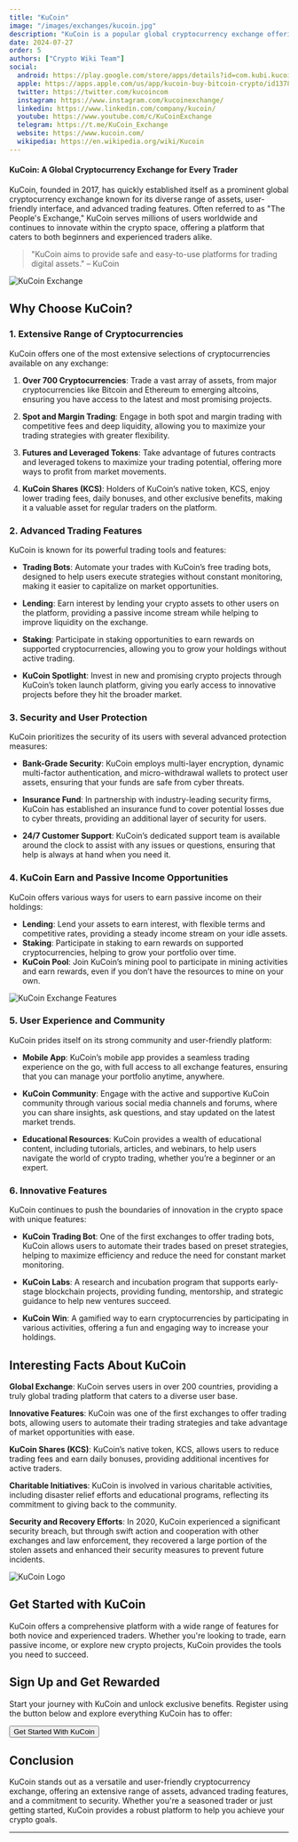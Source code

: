 ```yaml
---
title: "KuCoin"
image: "/images/exchanges/kucoin.jpg"
description: "KuCoin is a popular global cryptocurrency exchange offering advanced trading features."
date: 2024-07-27
order: 5
authors: ["Crypto Wiki Team"]
social:
  android: https://play.google.com/store/apps/details?id=com.kubi.kucoin
  apple: https://apps.apple.com/us/app/kucoin-buy-bitcoin-crypto/id1378956601
  twitter: https://twitter.com/kucoincom
  instagram: https://www.instagram.com/kucoinexchange/
  linkedin: https://www.linkedin.com/company/kucoin/
  youtube: https://www.youtube.com/c/KuCoinExchange
  telegram: https://t.me/KuCoin_Exchange
  website: https://www.kucoin.com/
  wikipedia: https://en.wikipedia.org/wiki/Kucoin
---
```


#### KuCoin: A Global Cryptocurrency Exchange for Every Trader

KuCoin, founded in 2017, has quickly established itself as a prominent global cryptocurrency exchange known for its diverse range of assets, user-friendly interface, and advanced trading features. Often referred to as "The People's Exchange," KuCoin serves millions of users worldwide and continues to innovate within the crypto space, offering a platform that caters to both beginners and experienced traders alike.

> "KuCoin aims to provide safe and easy-to-use platforms for trading digital assets." – KuCoin

![KuCoin Exchange](/images/exchanges/kucoin.jpg)

## Why Choose KuCoin?

### 1. Extensive Range of Cryptocurrencies

KuCoin offers one of the most extensive selections of cryptocurrencies available on any exchange:

1. **Over 700 Cryptocurrencies**: Trade a vast array of assets, from major cryptocurrencies like Bitcoin and Ethereum to emerging altcoins, ensuring you have access to the latest and most promising projects.

2. **Spot and Margin Trading**: Engage in both spot and margin trading with competitive fees and deep liquidity, allowing you to maximize your trading strategies with greater flexibility.

3. **Futures and Leveraged Tokens**: Take advantage of futures contracts and leveraged tokens to maximize your trading potential, offering more ways to profit from market movements.

4. **KuCoin Shares (KCS)**: Holders of KuCoin’s native token, KCS, enjoy lower trading fees, daily bonuses, and other exclusive benefits, making it a valuable asset for regular traders on the platform.

### 2. Advanced Trading Features

KuCoin is known for its powerful trading tools and features:

- **Trading Bots**: Automate your trades with KuCoin’s free trading bots, designed to help users execute strategies without constant monitoring, making it easier to capitalize on market opportunities.

- **Lending**: Earn interest by lending your crypto assets to other users on the platform, providing a passive income stream while helping to improve liquidity on the exchange.

- **Staking**: Participate in staking opportunities to earn rewards on supported cryptocurrencies, allowing you to grow your holdings without active trading.

- **KuCoin Spotlight**: Invest in new and promising crypto projects through KuCoin’s token launch platform, giving you early access to innovative projects before they hit the broader market.

### 3. Security and User Protection

KuCoin prioritizes the security of its users with several advanced protection measures:

- **Bank-Grade Security**: KuCoin employs multi-layer encryption, dynamic multi-factor authentication, and micro-withdrawal wallets to protect user assets, ensuring that your funds are safe from cyber threats.

- **Insurance Fund**: In partnership with industry-leading security firms, KuCoin has established an insurance fund to cover potential losses due to cyber threats, providing an additional layer of security for users.

- **24/7 Customer Support**: KuCoin’s dedicated support team is available around the clock to assist with any issues or questions, ensuring that help is always at hand when you need it.

### 4. KuCoin Earn and Passive Income Opportunities

KuCoin offers various ways for users to earn passive income on their holdings:

- **Lending**: Lend your assets to earn interest, with flexible terms and competitive rates, providing a steady income stream on your idle assets.
- **Staking**: Participate in staking to earn rewards on supported cryptocurrencies, helping to grow your portfolio over time.
- **KuCoin Pool**: Join KuCoin’s mining pool to participate in mining activities and earn rewards, even if you don’t have the resources to mine on your own.

![KuCoin Exchange Features](/images/posts/kucoin-exchange.jpg)

### 5. User Experience and Community

KuCoin prides itself on its strong community and user-friendly platform:

- **Mobile App**: KuCoin’s mobile app provides a seamless trading experience on the go, with full access to all exchange features, ensuring that you can manage your portfolio anytime, anywhere.

- **KuCoin Community**: Engage with the active and supportive KuCoin community through various social media channels and forums, where you can share insights, ask questions, and stay updated on the latest market trends.

- **Educational Resources**: KuCoin provides a wealth of educational content, including tutorials, articles, and webinars, to help users navigate the world of crypto trading, whether you’re a beginner or an expert.

### 6. Innovative Features

KuCoin continues to push the boundaries of innovation in the crypto space with unique features:

- **KuCoin Trading Bot**: One of the first exchanges to offer trading bots, KuCoin allows users to automate their trades based on preset strategies, helping to maximize efficiency and reduce the need for constant market monitoring.

- **KuCoin Labs**: A research and incubation program that supports early-stage blockchain projects, providing funding, mentorship, and strategic guidance to help new ventures succeed.

- **KuCoin Win**: A gamified way to earn cryptocurrencies by participating in various activities, offering a fun and engaging way to increase your holdings.

## Interesting Facts About KuCoin

**Global Exchange**: KuCoin serves users in over 200 countries, providing a truly global trading platform that caters to a diverse user base.

**Innovative Features**: KuCoin was one of the first exchanges to offer trading bots, allowing users to automate their trading strategies and take advantage of market opportunities with ease.

**KuCoin Shares (KCS)**: KuCoin’s native token, KCS, allows users to reduce trading fees and earn daily bonuses, providing additional incentives for active traders.

**Charitable Initiatives**: KuCoin is involved in various charitable activities, including disaster relief efforts and educational programs, reflecting its commitment to giving back to the community.

**Security and Recovery Efforts**: In 2020, KuCoin experienced a significant security breach, but through swift action and cooperation with other exchanges and law enforcement, they recovered a large portion of the stolen assets and enhanced their security measures to prevent future incidents.

![KuCoin Logo](/images/posts/kucoin-logo.png)

## Get Started with KuCoin

KuCoin offers a comprehensive platform with a wide range of features for both novice and experienced traders. Whether you're looking to trade, earn passive income, or explore new crypto projects, KuCoin provides the tools you need to succeed.

## Sign Up and Get Rewarded

Start your journey with KuCoin and unlock exclusive benefits. Register using the button below and explore everything KuCoin has to offer:

<Button href="https://www.kucoin.com/r/rf/QBS5F2B1" type="btn-exchange">Get Started With KuCoin</Button>

## Conclusion

KuCoin stands out as a versatile and user-friendly cryptocurrency exchange, offering an extensive range of assets, advanced trading features, and a commitment to security. Whether you're a seasoned trader or just getting started, KuCoin provides a robust platform to help you achieve your crypto goals.

---
